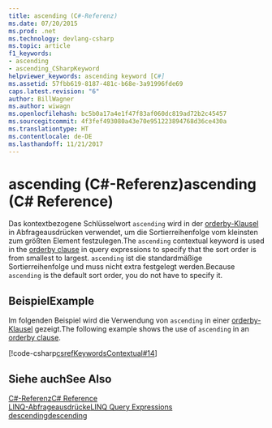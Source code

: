```yaml
---
title: ascending (C#-Referenz)
ms.date: 07/20/2015
ms.prod: .net
ms.technology: devlang-csharp
ms.topic: article
f1_keywords:
- ascending
- ascending_CSharpKeyword
helpviewer_keywords: ascending keyword [C#]
ms.assetid: 57fbb619-8187-481c-b68e-3a91996fde69
caps.latest.revision: "6"
author: BillWagner
ms.author: wiwagn
ms.openlocfilehash: bc5b0a17a4e1f47f83af060dc819ad72b2c45457
ms.sourcegitcommit: 4f3fef493080a43e70e951223894768d36ce430a
ms.translationtype: HT
ms.contentlocale: de-DE
ms.lasthandoff: 11/21/2017
---
```

# <a name="ascending-c-reference"></a><span data-ttu-id="636fd-102">ascending (C#-Referenz)</span><span class="sxs-lookup"><span data-stu-id="636fd-102">ascending (C# Reference)</span></span>
<span data-ttu-id="636fd-103">Das kontextbezogene Schlüsselwort `ascending` wird in der [orderby-Klausel](../../../csharp/language-reference/keywords/orderby-clause.md) in Abfrageausdrücken verwendet, um die Sortierreihenfolge vom kleinsten zum größten Element festzulegen.</span><span class="sxs-lookup"><span data-stu-id="636fd-103">The `ascending` contextual keyword is used in the [orderby clause](../../../csharp/language-reference/keywords/orderby-clause.md) in query expressions to specify that the sort order is from smallest to largest.</span></span> <span data-ttu-id="636fd-104">`ascending` ist die standardmäßige Sortierreihenfolge und muss nicht extra festgelegt werden.</span><span class="sxs-lookup"><span data-stu-id="636fd-104">Because `ascending` is the default sort order, you do not have to specify it.</span></span>  
  
## <a name="example"></a><span data-ttu-id="636fd-105">Beispiel</span><span class="sxs-lookup"><span data-stu-id="636fd-105">Example</span></span>  
 <span data-ttu-id="636fd-106">Im folgenden Beispiel wird die Verwendung von `ascending` in einer [orderby-Klausel](../../../csharp/language-reference/keywords/orderby-clause.md) gezeigt.</span><span class="sxs-lookup"><span data-stu-id="636fd-106">The following example shows the use of `ascending` in an [orderby clause](../../../csharp/language-reference/keywords/orderby-clause.md).</span></span>  
  
 [!code-csharp[csrefKeywordsContextual#14](../../../csharp/language-reference/keywords/codesnippet/CSharp/ascending_1.cs)]  
  
## <a name="see-also"></a><span data-ttu-id="636fd-107">Siehe auch</span><span class="sxs-lookup"><span data-stu-id="636fd-107">See Also</span></span>  
 [<span data-ttu-id="636fd-108">C#-Referenz</span><span class="sxs-lookup"><span data-stu-id="636fd-108">C# Reference</span></span>](../../../csharp/language-reference/index.md)  
 [<span data-ttu-id="636fd-109">LINQ-Abfrageausdrücke</span><span class="sxs-lookup"><span data-stu-id="636fd-109">LINQ Query Expressions</span></span>](../../../csharp/programming-guide/linq-query-expressions/index.md)  
 [<span data-ttu-id="636fd-110">descending</span><span class="sxs-lookup"><span data-stu-id="636fd-110">descending</span></span>](../../../csharp/language-reference/keywords/descending.md)
